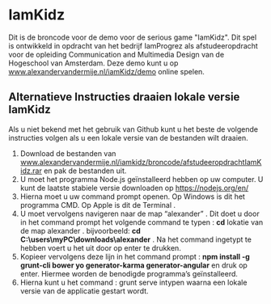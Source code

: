 # IamKidz
Dit is de broncode voor de demo voor de serious game "IamKidz". Dit spel is ontwikkeld in opdracht van het bedrijf IamProgrez als afstudeeropdracht voor de opleiding Communication and Multimedia Design van de Hogeschool van Amsterdam. Deze demo kunt u op www.alexandervandermije.nl/iamKidz/demo online spelen. 


## Alternatieve Instructies draaien lokale versie IamKidz
Als u niet bekend met het gebruik van Github kunt u het beste de volgende instructies volgen als u een lokale versie van de bestanden wilt draaien.

1. Download de bestanden van www.alexandervandermije.nl/iamkidz/broncode/afstudeeropdrachtIamKidz.rar en pak de bestanden uit.
2. U moet het programma Node.js geïnstalleerd hebben op uw computer. U
kunt de laatste stabiele versie downloaden op https://nodejs.org/en/
3. Hierna moet u uw command prompt openen. Op Windows is dit het
programma CMD. Op Apple is dit de Terminal .
4. U moet vervolgens navigeren naar de map “alexander” . Dit doet u door in het
command prompt het volgende command te typen : <b>cd</b> lokatie van de map
alexander . bijvoorbeeld: <b>cd C:\users\myPC\downloads\alexander</b> . Na
het command ingetypt te hebben voert u het uit door op enter te drukken.
5. Kopieer vervolgens deze lijn in het command prompt : <b>npm install -g grunt-cli bower yo generator-karma generator-angular</b>
en druk op enter. Hiermee worden de benodigde programma’s geïnstalleerd.
6. Hierna kunt u het command : grunt serve intypen waarna een lokale versie
van de applicatie gestart wordt.
